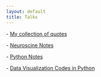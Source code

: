 ```yaml
---
layout: default
title: Talks
---
```

<!-- <a href="notes/ns/">Neuroscience</a> -->

<!-- <a href="notes/vis/">Visualization</a> -->

<!-- <h4 style="margin:0 10px 0;"></h4> -->


<!-- - [Neuroscine Notes](/notes/ns)
- [Data Visualization Codes in Python](/notes/vis.html)
- [Python Notes](/notes/python) -->


<p class="large-text">
  - <a href="/notes/quotes">My collection of quotes</a>
</p>

<p class="large-text">
  - <a href="/notes/ns">Neuroscine Notes</a>
</p>

<p class="large-text">
  - <a href="/notes/python">Python Notes</a>
</p>

<p class="large-text">
  - <a href="/notes/vis.html">Data Visualization Codes in Python</a>
</p>

